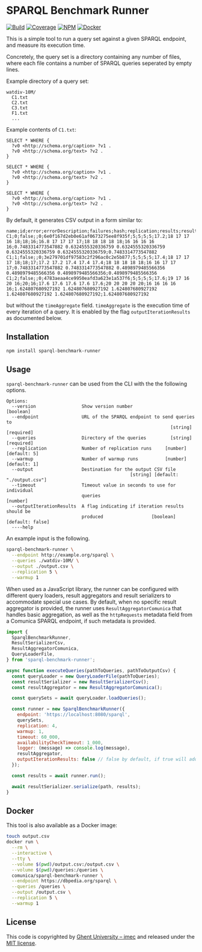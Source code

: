 # SPARQL Benchmark Runner

[![Build](https://github.com/comunica/sparql-benchmark-runner.js/workflows/CI/badge.svg)](https://github.com/comunica/sparql-benchmark-runner.js/actions?query=workflow%3ACI)
[![Coverage](https://coveralls.io/repos/github/comunica/sparql-benchmark-runner.js/badge.svg?branch=master)](https://coveralls.io/github/comunica/sparql-benchmark-runner.js?branch=master)
[![NPM](https://badge.fury.io/js/sparql-benchmark-runner.svg)](https://www.npmjs.com/package/sparql-benchmark-runner)
[![Docker](https://img.shields.io/docker/automated/comunica/sparql-benchmark-runner.svg)](https://hub.docker.com/r/comunica/sparql-benchmark-runner/)

This is a simple tool to run a query set against a given SPARQL endpoint, and measure its execution time.

Concretely, the query set is a directory containing any number of files,
where each file contains a number of SPARQL queries seperated by empty lines.

Example directory of a query set:
```text
watdiv-10M/
  C1.txt
  C2.txt
  C3.txt
  F1.txt
  ...
```

Example contents of `C1.txt`:
```sparql
SELECT * WHERE {
  ?v0 <http://schema.org/caption> ?v1 .
  ?v0 <http://schema.org/text> ?v2 .
}

SELECT * WHERE {
  ?v0 <http://schema.org/caption> ?v1 .
  ?v0 <http://schema.org/text> ?v2 .
}

SELECT * WHERE {
  ?v0 <http://schema.org/caption> ?v1 .
  ?v0 <http://schema.org/text> ?v2 .
}
```

By default, it generates CSV output in a form similar to:
```csv
name;id;error;errorDescription;failures;hash;replication;results;resultsMax;resultsMin;time;timeAggregate;timeMax;timeMin;timestamps;timestampsMax;timestampsMin;timestampsStd;timeStd
C1;0;false;;0;6e0f167d2eb0e61af0673275ee8f935f;5;5;5;5;17.2;18 17 17 16 18;18;16;16.8 17 17 17 17;18 18 18 18 18;16 16 16 16 16;0.7483314773547882 0.6324555320336759 0.6324555320336759 0.6324555320336759 0.6324555320336759;0.7483314773547882
C1;1;false;;0;3e279701df97583c2f296ac0c2e5b877;5;5;5;5;17.4;18 17 17 17 18;18;17;17.2 17.2 17.4 17.4 17.4;18 18 18 18 18;16 16 17 17 17;0.7483314773547882 0.7483314773547882 0.4898979485566356 0.4898979485566356 0.4898979485566356;0.4898979485566356
C1;2;false;;0;4783aeaa4ce9950eafd3a623e1a537f6;5;5;5;5;17.6;19 17 16 20 16;20;16;17.6 17.6 17.6 17.6 17.6;20 20 20 20 20;16 16 16 16 16;1.624807680927192 1.624807680927192 1.624807680927192 1.624807680927192 1.624807680927192;1.624807680927192
```
but without the `timeAggregate` field.
`timeAggregate` is the execution time of every iteration of a query.
It is enabled by the flag `outputIterationResults` as documented below.

## Installation

```bash
npm install sparql-benchmark-runner
```

## Usage
`sparql-benchmark-runner` can be used from the CLI with the the following options.

```
Options:
  --version                 Show version number                        [boolean]
  --endpoint                URL of the SPARQL endpoint to send queries to
                                                             [string] [required]
  --queries                 Directory of the queries         [string] [required]
  --replication             Number of replication runs     [number] [default: 5]
  --warmup                  Number of warmup runs          [number] [default: 1]
  --output                  Destination for the output CSV file
                                              [string] [default: "./output.csv"]
  --timeout                 Timeout value in seconds to use for individual
                            queries                                     [number]
  --outputIterationResults  A flag indicating if iteration results should be
                            produced                  [boolean] [default: false]
  ----help
```
An example input is the following.

```bash
sparql-benchmark-runner \
  --endpoint http://example.org/sparql \
  --queries ./watdiv-10M/ \
  --output ./output.csv \
  --replication 5 \
  --warmup 1
```

When used as a JavaScript library, the runner can be configured with different query loaders,
result aggregators and result serializers to accommodate special use cases.
By default, when no specific result aggregator is provided,
the runner uses `ResultAggregatorComunica` that handles basic aggregation,
as well as the `httpRequests` metadata field from a Comunica SPARQL endpoint, if such metadata is provided.

```javascript
import {
  SparqlBenchmarkRunner,
  ResultSerializerCsv,
  ResultAggregatorComunica,
  QueryLoaderFile,
} from 'sparql-benchmark-runner';

async function executeQueries(pathToQueries, pathToOutputCsv) {
  const queryLoader = new QueryLoaderFile(pathToQueries);
  const resultSerializer = new ResultSerializerCsv();
  const resultAggregator = new ResultAggregatorComunica();

  const querySets = await queryLoader.loadQueries();

  const runner = new SparqlBenchmarkRunner({
    endpoint: 'https://localhost:8080/sparql',
    querySets,
    replication: 4,
    warmup: 1,
    timeout: 60_000,
    availabilityCheckTimeout: 1_000,
    logger: (message) => console.log(message),
    resultAggregator,
    outputIterationResults: false // false by default, if true will add the iteration results (timeAggregate field) to the aggregated results
  });

  const results = await runner.run();

  await resultSerializer.serialize(path, results);
}
```

## Docker

This tool is also available as a Docker image:

```bash
touch output.csv
docker run \
  --rm \
  --interactive \
  --tty \
  --volume $(pwd)/output.csv:/output.csv \
  --volume $(pwd)/queries:/queries \
  comunica/sparql-benchmark-runner \
  --endpoint https://dbpedia.org/sparql \
  --queries /queries \
  --output /output.csv \
  --replication 5 \
  --warmup 1
```

## License

This code is copyrighted by [Ghent University – imec](http://idlab.ugent.be/)
and released under the [MIT license](http://opensource.org/licenses/MIT).
